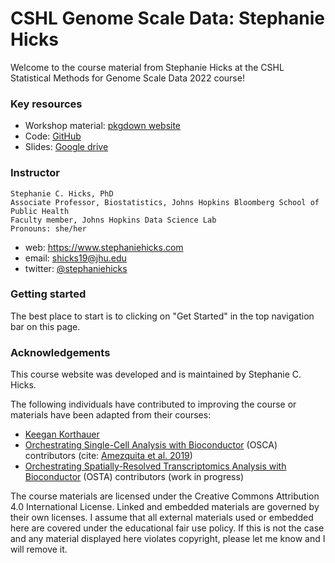 # CSHL Genome Scale Data: Stephanie Hicks


Welcome to the course material from Stephanie Hicks at the CSHL Statistical Methods for Genome Scale Data 2022 course! 


### Key resources

- Workshop material: [pkgdown website](https://stephaniehicks.com/cshlgsd2022)
- Code: [GitHub](https://github.com/stephaniehicks/cshlgsd2022)
- Slides: [Google drive](https://drive.google.com/drive/folders/1RhTVWtH5JyCYWHWYJcksPxNIdj_TltB6?usp=sharing)

### Instructor

```
Stephanie C. Hicks, PhD
Associate Professor, Biostatistics, Johns Hopkins Bloomberg School of Public Health
Faculty member, Johns Hopkins Data Science Lab
Pronouns: she/her 
```
- web: https://www.stephaniehicks.com
- email: shicks19@jhu.edu
- twitter: [@stephaniehicks](http://twitter.com/stephaniehicks)

### Getting started

The best place to start is to clicking on "Get Started" in the top navigation bar on this page. 

### Acknowledgements

This course website was developed and is maintained by Stephanie C. Hicks.

The following individuals have contributed to improving the course or materials have been adapted from their courses: 

- [Keegan Korthauer](https://kkorthauer.org)
- [Orchestrating Single-Cell Analysis with Bioconductor](https://bioconductor.org/books/release/OSCA) (OSCA) contributors (cite: [Amezquita et al. 2019](https://doi.org/10.1038/s41592-019-0654-x))
- [Orchestrating Spatially-Resolved Transcriptomics Analysis with Bioconductor](https://lmweber.org/OSTA-book) (OSTA) contributors (work in progress)

The course materials are licensed under the Creative Commons Attribution 4.0 International License. Linked and embedded materials are governed by their own licenses. I assume that all external materials used or embedded here are covered under the educational fair use policy. If this is not the case and any material displayed here violates copyright, please let me know and I will remove it.
